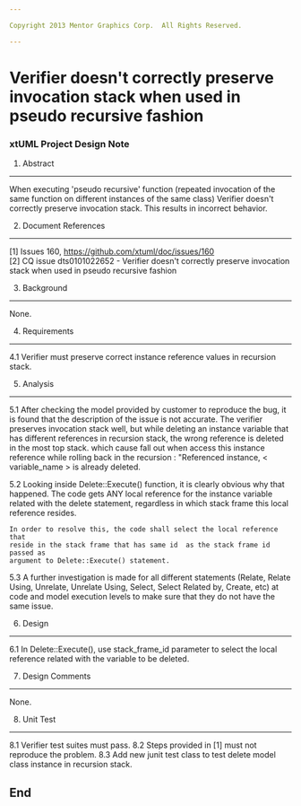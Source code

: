 ```yaml
---

Copyright 2013 Mentor Graphics Corp.  All Rights Reserved.

---
```


# Verifier doesn't correctly preserve invocation stack when used in pseudo recursive fashion 
### xtUML Project Design Note



1. Abstract
-----------
When executing 'pseudo recursive' function (repeated invocation of the same 
function on different instances of the same class) Verifier doesn't correctly 
preserve invocation stack. This results in incorrect behavior. 

2. Document References
----------------------
[1] Issues 160, https://github.com/xtuml/doc/issues/160  
[2] CQ issue dts0101022652 - Verifier doesn't correctly preserve invocation 
	stack when used in pseudo recursive fashion  

3. Background
-------------
None.

4. Requirements
---------------
4.1 Verifier must preserve correct instance reference values in recursion 
	stack.

5. Analysis
-----------
5.1 After checking the model provided by customer to reproduce the bug, it is 
	found that the description of the issue is not accurate. The verifier 
	preserves invocation stack well, but while deleting an instance variable 
	that has different references in recursion stack, the wrong reference is 
	deleted in the most top stack. which cause fall out when access this 
	instance reference while rolling back in the recursion :
		 "Referenced instance, < variable_name > is already deleted.
		 
5.2 Looking inside Delete::Execute() function, it is clearly obvious why that
	happened. The code gets ANY local reference for the instance variable
	related with the delete statement, regardless in which stack frame this
	local reference resides. 
	
	In order to resolve this, the code shall select the local reference that
	reside in the stack frame that has same id  as the stack frame id passed as 
	argument to Delete::Execute() statement.
	
5.3 A further investigation is made for all different statements (Relate, 
	Relate Using, Unrelate, Unrelate Using, Select, Select Related by, Create,
	etc) at code and model execution levels to make sure that they do not have 
	the same issue.

6. Design
---------
6.1 In Delete::Execute(), use stack_frame_id parameter to select the
	local reference related with the variable to be deleted.


7. Design Comments
------------------
None.

8. Unit Test
------------
8.1 Verifier test suites must pass.
8.2 Steps provided in [1] must not reproduce the problem.
8.3 Add new junit test class to test delete model class instance in recursion
	stack.

End
---

